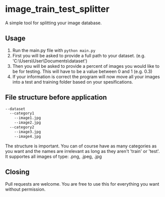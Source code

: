 # image_train_test_splitter
A simple tool for splitting your image database.

## Usage
1. Run the main.py file with ```python main.py```
2. First you will be asked to provide a full path to your dataset. (e.g. 'C:\Users\User\Documents\dataset')
3. Then you will be asked to provide a percent of images you would like to be for testing. This will have to be a value between 0 and 1 (e.g. 0.3)
4. If your information is correct the program will now move all your images into a test and training folder based on your spesifications.

## File structure before application
```bash
--dataset
  --category1
    --image1.jpg
    --image2.jpg
  --category2
    --image3.jpg
    --image4.jpg
```
The structure is important.
You can of course have as many categories as you want and the names are irrelevant as long as they aren't 'train' or 'test'.
It supportes all images of type: .png, .jpeg, .jpg

## Closing
Pull requests are welcome. You are free to use this for everything you want without permission.
